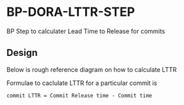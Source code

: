 # BP-DORA-LTTR-STEP
BP Step to calculater Lead Time to Release for commits

## Design
Below is rough reference diagram on how to calculate LTTR

Formulae to caclulate LTTR for a particular commit is
```
commit LTTR = Commit Release time - Commit time
```
